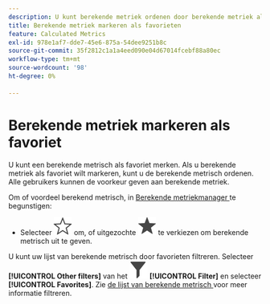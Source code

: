 ```yaml
---
description: U kunt berekende metriek ordenen door berekende metriek als favorieten te markeren.
title: Berekende metriek markeren als favorieten
feature: Calculated Metrics
exl-id: 978e1af7-dde7-45e6-875a-54dee9251b8c
source-git-commit: 35f2812c1a1a4eed090e04d67014fcebf88a80ec
workflow-type: tm+mt
source-wordcount: '98'
ht-degree: 0%

---
```


# Berekende metriek markeren als favoriet

U kunt een berekende metrisch als favoriet merken. Als u berekende metriek als favoriet wilt markeren, kunt u de berekende metrisch ordenen. Alle gebruikers kunnen de voorkeur geven aan berekende metriek.

Om of voordeel berekend metrisch, in [ Berekende metriekmanager ](cm-manager.md) te begunstigen:

* Selecteer ![ StarOutline ](/help/assets/icons/StarOutline.svg) om, of uitgezochte ![ Ster ](/help/assets/icons/Star.svg) te verkiezen om berekende metrisch uit te geven.

U kunt uw lijst van berekende metrisch door favorieten filtreren. Selecteer **[!UICONTROL Other filters]** van het ![ paneel van de Filter ](/help/assets/icons/Filter.svg) **[!UICONTROL Filter]** en selecteer **[!UICONTROL Favorites]**. Zie [ de lijst van berekende metrisch ](cm-filter.md) voor meer informatie filtreren.
